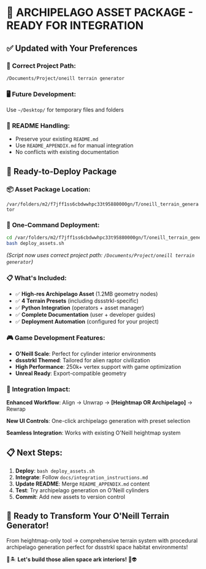 # 🎉 ARCHIPELAGO ASSET PACKAGE - READY FOR INTEGRATION

## ✅ Updated with Your Preferences

### 📁 **Correct Project Path**: 
`/Documents/Project/oneill terrain generator`

### 🖥️ **Future Development**:
Use `~/Desktop/` for temporary files and folders

### 📝 **README Handling**:
- Preserve your existing `README.md`
- Use `README_APPENDIX.md` for manual integration
- No conflicts with existing documentation

## 🚀 **Ready-to-Deploy Package**

### 📦 **Asset Package Location**:
`/var/folders/m2/f7jff1ss6cbdwwhpc33t95880000gn/T/oneill_terrain_generator`

### 🎯 **One-Command Deployment**:
```bash
cd /var/folders/m2/f7jff1ss6cbdwwhpc33t95880000gn/T/oneill_terrain_generator
bash deploy_assets.sh
```
*(Script now uses correct project path: `/Documents/Project/oneill terrain generator`)*

### 📋 **What's Included**:
- ✅ **High-res Archipelago Asset** (1.2MB geometry nodes)
- ✅ **4 Terrain Presets** (including dssstrkl-specific)
- ✅ **Python Integration** (operators + asset manager)
- ✅ **Complete Documentation** (user + developer guides)
- ✅ **Deployment Automation** (configured for your project)

### 🎮 **Game Development Features**:
- **O'Neill Scale**: Perfect for cylinder interior environments
- **dssstrkl Themed**: Tailored for alien raptor civilization
- **High Performance**: 250k+ vertex support with game optimization
- **Unreal Ready**: Export-compatible geometry

### 🔧 **Integration Impact**:
**Enhanced Workflow**: Align → Unwrap → **[Heightmap OR Archipelago]** → Rewrap

**New UI Controls**: One-click archipelago generation with preset selection

**Seamless Integration**: Works with existing O'Neill heightmap system

## 📋 **Next Steps**:
1. **Deploy**: `bash deploy_assets.sh` 
2. **Integrate**: Follow `docs/integration_instructions.md`
3. **Update README**: Merge `README_APPENDIX.md` content
4. **Test**: Try archipelago generation on O'Neill cylinders
5. **Commit**: Add new assets to version control

## 🌊 **Ready to Transform Your O'Neill Terrain Generator!**
From heightmap-only tool → comprehensive terrain system with procedural archipelago generation perfect for dssstrkl space habitat environments! 

🚀🏝️ **Let's build those alien space ark interiors!** 🌊👽
